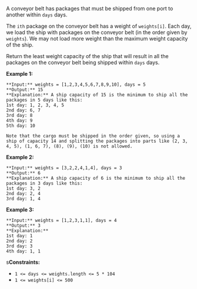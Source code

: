 A conveyor belt has packages that must be shipped from one port to another within `days` days.

The `ith` package on the conveyor belt has a weight of `weights[i]`. Each day, we load the ship with packages on the conveyor belt (in the order given by `weights`). We may not load more weight than the maximum weight capacity of the ship.

Return the least weight capacity of the ship that will result in all the packages on the conveyor belt being shipped within `days` days.


**Example 1:**

```
**Input:** weights = [1,2,3,4,5,6,7,8,9,10], days = 5
**Output:** 15
**Explanation:** A ship capacity of 15 is the minimum to ship all the packages in 5 days like this:
1st day: 1, 2, 3, 4, 5
2nd day: 6, 7
3rd day: 8
4th day: 9
5th day: 10

Note that the cargo must be shipped in the order given, so using a ship of capacity 14 and splitting the packages into parts like (2, 3, 4, 5), (1, 6, 7), (8), (9), (10) is not allowed.
```

**Example 2:**

```
**Input:** weights = [3,2,2,4,1,4], days = 3
**Output:** 6
**Explanation:** A ship capacity of 6 is the minimum to ship all the packages in 3 days like this:
1st day: 3, 2
2nd day: 2, 4
3rd day: 1, 4

```

**Example 3:**

```
**Input:** weights = [1,2,3,1,1], days = 4
**Output:** 3
**Explanation:**
1st day: 1
2nd day: 2
3rd day: 3
4th day: 1, 1

```


s**Constraints:**


  + `1 <= days <= weights.length <= 5 * 104`
  + `1 <= weights[i] <= 500`


